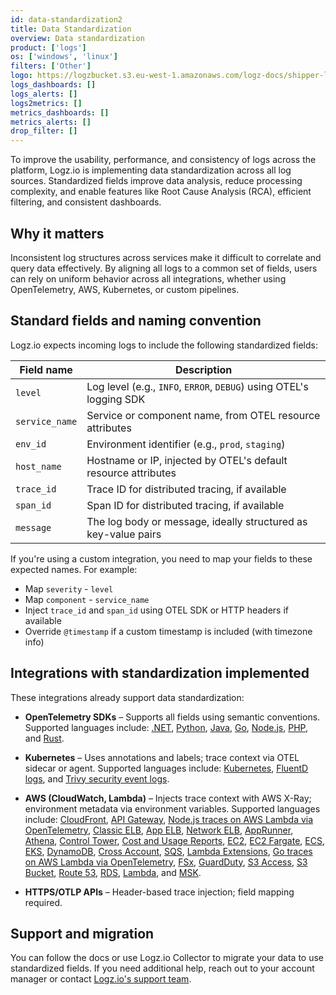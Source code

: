 ```yaml
---
id: data-standardization2
title: Data Standardization
overview: Data standardization
product: ['logs']
os: ['windows', 'linux']
filters: ['Other']
logo: https://logzbucket.s3.eu-west-1.amazonaws.com/logz-docs/shipper-logos/kafka2.svg
logs_dashboards: []
logs_alerts: []
logs2metrics: []
metrics_dashboards: []
metrics_alerts: []
drop_filter: []
---
```


To improve the usability, performance, and consistency of logs across the platform, Logz.io is implementing data standardization across all log sources. Standardized fields improve data analysis, reduce processing complexity, and enable features like Root Cause Analysis (RCA), efficient filtering, and consistent dashboards.

## Why it matters

Inconsistent log structures across services make it difficult to correlate and query data effectively. By aligning all logs to a common set of fields, users can rely on uniform behavior across all integrations, whether using OpenTelemetry, AWS, Kubernetes, or custom pipelines.

## Standard fields and naming convention

Logz.io expects incoming logs to include the following standardized fields:

| Field name | Description | 
| -- | -- |
| `level` |	Log level (e.g., `INFO`, `ERROR`, `DEBUG`) using OTEL's logging SDK |
| `service_name` | Service or component name, from OTEL resource attributes |
| `env_id` | Environment identifier (e.g., `prod`, `staging`) |
| `host_name` | Hostname or IP, injected by OTEL's default resource attributes |
| `trace_id` | Trace ID for distributed tracing, if available |
| `span_id` | Span ID for distributed tracing, if available |
| `message` | The log body or message, ideally structured as key-value pairs |

If you're using a custom integration, you need to map your fields to these expected names. For example:

* Map `severity` - `level`
* Map `component` - `service_name`
* Inject `trace_id` and `span_id` using OTEL SDK or HTTP headers if available
* Override `@timestamp` if a custom timestamp is included (with timezone info)

## Integrations with standardization implemented

These integrations already support data standardization:

* **OpenTelemetry SDKs** – Supports all fields using semantic conventions. Supported languages include: [.NET](https://docs.logz.io/docs/shipping/Code/dotnet/), [Python](https://docs.logz.io/docs/shipping/Code/Python/), [Java](https://docs.logz.io/docs/shipping/Code/Java/), [Go](https://docs.logz.io/docs/shipping/Code/GO/), [Node.js](https://docs.logz.io/docs/shipping/Code/Node-js/), [PHP](https://docs.logz.io/docs/shipping/Code/php/), and [Rust](https://docs.logz.io/docs/shipping/Code/Rust/).

* **Kubernetes** – Uses annotations and labels; trace context via OTEL sidecar or agent. Supported languages include: [Kubernetes](http://docs.logz.io/docs/shipping/Containers/Kubernetes/), [FluentD logs](http://docs.logz.io/docs/shipping/other/fluentd-data/), and [Trivy security event logs](http://docs.logz.io/docs/shipping/security/trivy/).


* **AWS (CloudWatch, Lambda)** – Injects trace context with AWS X-Ray; environment metadata via environment variables. Supported languages include: [CloudFront](https://docs.logz.io/docs/shipping/aws/aws-cloudfront/), [API Gateway](https://docs.logz.io/docs/shipping/AWS/AWS-API-Gateway/), [Node.js traces on AWS Lambda via OpenTelemetry](https://docs.logz.io/docs/shipping/code/node-js/#traces), [Classic ELB](https://docs.logz.io/docs/shipping/AWS/Amazon-Classic-ELB/), [App ELB](https://docs.logz.io/docs/shipping/AWS/AWS-App-ELB/), [Network ELB](https://docs.logz.io/docs/shipping/AWS/AWS-Network-ELB/), [AppRunner](https://docs.logz.io/docs/shipping/AWS/AWS-AppRunner/), [Athena](https://docs.logz.io/docs/shipping/AWS/AWS-Athena/), [Control Tower](https://docs.logz.io/docs/shipping/AWS/AWS-Control-Tower/), [Cost and Usage Reports](https://docs.logz.io/docs/shipping/aws/aws-cost-and-usage-reports/), [EC2](https://docs.logz.io/docs/shipping/AWS/AWS-EC2/), [EC2 Fargate](https://docs.logz.io/docs/shipping/AWS/AWS-ECS-Fargate/), [ECS](https://docs.logz.io/docs/shipping/AWS/AWS-ECS/), [EKS](https://docs.logz.io/docs/shipping/AWS/aws-eks/), [DynamoDB](https://docs.logz.io/docs/shipping/AWS/AWS-DynamoDB/), [Cross Account](https://docs.logz.io/docs/shipping/AWS/AWS-cross-account/), [SQS](https://docs.logz.io/docs/shipping/AWS/aws-SQS/), [Lambda Extensions](https://docs.logz.io/docs/shipping/AWS/Lambda-extensions/), [Go traces on AWS Lambda via OpenTelemetry](https://docs.logz.io/docs/shipping/Code/GO/#traces), [FSx](https://docs.logz.io/docs/shipping/AWS/AWS-FSx/), [GuardDuty](https://docs.logz.io/docs/shipping/AWS/GuardDuty/), [S3 Access](https://docs.logz.io/docs/shipping/AWS/AWS-S3-Access/), [S3 Bucket](https://docs.logz.io/docs/shipping/AWS/AWS-S3-Bucket/), [Route 53](https://docs.logz.io/docs/shipping/AWS/AWS-Route-53/), [RDS](https://docs.logz.io/docs/shipping/AWS/AWS-RDS/), [Lambda](https://docs.logz.io/docs/shipping/AWS/AWS-Lambda/), and [MSK](https://docs.logz.io/docs/shipping/AWS/AWS-MSK/).

* **HTTPS/OTLP APIs** – Header-based trace injection; field mapping required.

## Support and migration

You can follow the docs or use Logz.io Collector to migrate your data to use standardized fields. If you need additional help, reach out to your account manager or contact [Logz.io's support team](mailto:help@logz.io).